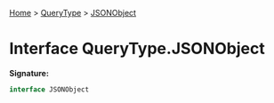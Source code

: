 [Home](../../../index.md) &gt; [QueryType](../../querytype.md) &gt; [JSONObject](./jsonobject.md)

# Interface QueryType.JSONObject


<b>Signature:</b>

```typescript
interface JSONObject 
```
